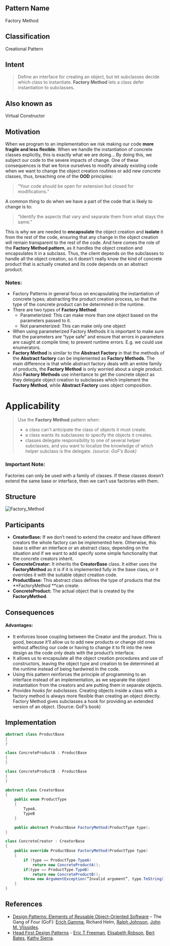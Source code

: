 ## Pattern Name
Factory Method

## Classification
Creational Pattern

## Intent
> Define an interface for creating an object, but let subclasses decide which class to instantiate. **Factory Method** lets a class defer instantiation to subclasses.

## Also known as
Virtual Constructor

## Motivation
When we program to an implementation we risk making our code **more fragile and less flexible**. When we handle the instantiation of concrete classes explicitly, this is exactly what we are doing… By doing this, we subject our code to the severe impacts of change. One of these consequences is that we force ourselves to modify already existing code when we want to change the object creation routines or add new concrete classes, thus, breaching one of the **OOD** principles:

> “Your code should be open for extension but closed for modifications.”

A common thing to do when we have a part of the code that is likely to change is to:
> “Identify the aspects that vary and separate them from what stays the same.”

This is why we are needed to **encapsulate** the object creation and **isolate** it from the rest of the code, ensuring that any change in the object creation will remain transparent to the rest of the code. And here comes the role of the **Factory Method pattern**, as it handles the object creation and encapsulates it in a subclass. Thus, the client depends on the subclasses to handle all the object creation, so it doesn’t really know the kind of concrete product that is actually created and its code depends on an abstract product. 

### Notes:
* Factory Patterns in general focus on encapsulating the instantiation of concrete types; abstracting the product creation process, so that the type of the concrete product can be determined in the runtime.
* There are two types of **Factory Method**:
    * Parameterized: This can make more than one object based on the parameters passed to it.
    * Not parameterized: This can make only one object
* When using parameterized Factory Methods it is important to make sure that the parameters are “type safe” and ensure that errors in parameters are caught at compile time; to prevent runtime errors. E.g. we could use enumerators.
* **Factory Method** is similar to the **Abstract Factory** in that the methods of the **Abstract factory** can be implemented as **Factory Methods**. The main difference is that while abstract factory deals with an entire family of products, the **Factory Method** is only worried about a single product. Also **Factory Methods** use inheritance to get the concrete object as they delegate object creation to subclasses which implement the **Factory Method**, while **Abstract Factory** uses object composition.

# Applicability
> Use the **Factory Method** pattern when:   
>
>   * a class can't anticipate the class of objects it must create. 
>   * a class wants its subclasses to specify the objects it creates. 
>   * classes delegate responsibility to one of several helper subclasses, and you want to localize the knowledge of which helper subclass is the delegate.
> <cite>(source: GoF’s Book)</cite>

### Important Note:

Factories can only be used with a family of classes. If these classes doesn’t extend the same base or interface, then we can’t use factories with them.

## Structure
![Factory_Method](http://amrelroumy.files.wordpress.com/2011/07/factory_method2.png)

## Participants
* **CreatorBase:** If we don’t need to extend the creator and have different creators the whole factory can be implemented here. Otherwise, this base is either an interface or an abstract class; depending on the situation and if we want to add specify some simple functionality that the concrete creators inherit.
* **ConcreteCreator:** It inherits the **CreatorBase** class. It either uses the **FactoryMethod** as it is if it is implemented fully in the base class, or it overrides it with the suitable object creation code.
* **ProductBase:** This abstract class defines the type of products that the **FactoryMethod **can create.
* **ConcreteProduct:** The actual object that is created by the **FactoryMethod**.

## Consequences

#### Advantages:
* It enforces loose coupling between the Creator and the product. This is good, because it’ll allow us to add new products or change old ones without affecting our code or having to change it to fit into the new design as the code only deals with the product’s interface.
* It allows us to encapsulate all the object creation procedures and use of constructors, leaving the object type and creation to be determined at the runtime instead of being hardwired in the code.
* Using this pattern reinforces the principle of programming to an interface instead of an implementation, as we separate the object instantiation from the creators and are putting them in separate objects.
* *Provides hooks for subclasses.* Creating objects inside a class with a factory method is always more flexible than creating an object directly. Factory Method gives subclasses a hook for providing an extended version of an object. (Source: GoF’s book)

## Implementation

```csharp
abstract class ProductBase
{
}

class ConcreteProductA : ProductBase
{
}

class ConcreteProductB : ProductBase
{
}

abstract class CreatorBase
{
    public enum ProductType
    {
        TypeA,
        TypeB
    }

    public abstract ProductBase FactoryMethod(ProductType type);
}

class ConcreteCreator : CreatorBase
{
    public override ProductBase FactoryMethod(ProductType type)
    {
        if (type == ProductType.TypeA)
            return new ConcreteProductA();
        if(type == ProductType.TypeB)
            return new ConcreteProductB();
        throw new ArgumentException(“Invalid argument”, type.ToString());
    }
}
```

## References
* [Design Patterns: Elements of Reusable Object-Oriented Software](http://en.wikipedia.org/wiki/Design_Patterns) – The Gang of Four (GoF): [Erich Gamma](http://en.wikipedia.org/wiki/Erich_Gamma), Richard Helm, [Ralph Johnson](http://en.wikipedia.org/wiki/Ralph_Johnson_(computer_scientist)), [John M. Vlissides](http://en.wikipedia.org/wiki/John_Vlissides). 
* [Head First Design Patterns](http://oreilly.com/catalog/9780596007126) - [Eric T Freeman](http://www.oreillynet.com/pub/au/2003), [Elisabeth Robson](http://www.oreillynet.com/pub/au/2002), [Bert Bates](http://www.oreillynet.com/pub/au/1085), [Kathy Sierra](http://www.oreillynet.com/pub/au/1084). 
